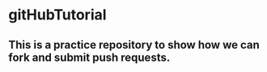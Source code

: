 # gitHubTutorial
## This is a practice repository to show how we can fork and submit push requests.

